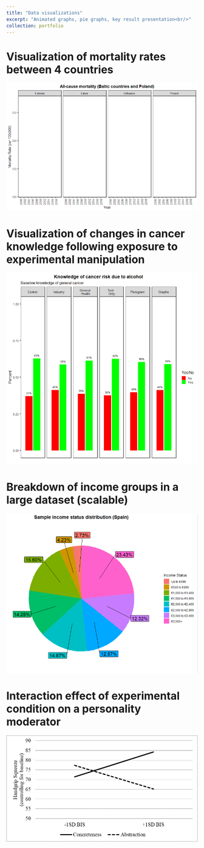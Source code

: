 ```yaml
---
title: "Data visualizations"
excerpt: "Animated graphs, pie graphs, key result presentation<br/>"
collection: portfolio
---
```


# Visualization of mortality rates between 4 countries<br/>
<img src='/images/linegraph_anim.gif'>

# Visualization of changes in cancer knowledge following exposure to experimental manipulation<br/>
<img src='/images/knowgraph_anim.gif'>

# Breakdown of income groups in a large dataset (scalable)<br/>
<img src='/images/edu.png'>

# Interaction effect of experimental condition on a personality moderator<br/>
<img src='/images/exper_int.png'>
